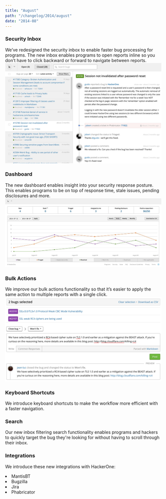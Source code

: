 ```yaml
---
title: "August"
path: "/changelog/2014/august"
date: "2014-08"
---
```


### Security Inbox
We’ve redesigned the security inbox to enable faster bug processing for programs. The new inbox enables programs to open reports inline so you don’t have to click backward or forward to navigate between reports.
![aug_2014_security_inbox](./images/aug_2014_security_inbox.jpg)

### Dashboard
The new dashboard enables insight into your security response posture. This enables programs to be on top of response time, stale issues, pending disclosures and more.
![aug_2014_bulk_actions](./images/aug_2014_dashboard.jpg)

### Bulk Actions
We improve our bulk actions functionality so that it’s easier to apply the same action to multiple reports with a single click.
![aug_2014aug_2014_bulk_actions](./images/aug_2014_bulk_actions.jpg)

### Keyboard Shortcuts
We introduce keyboard shortcuts to make the workflow more efficient with a faster navigation.

### Search
Our new inbox filtering search functionality enables programs and hackers to quickly target the bug they're looking for without having to scroll through their inbox.

### Integrations
We introduce these new integrations with HackerOne: <li>MantisBT</li><li>Bugzilla</li><li>Jira</li><li>Phabricator</li>
